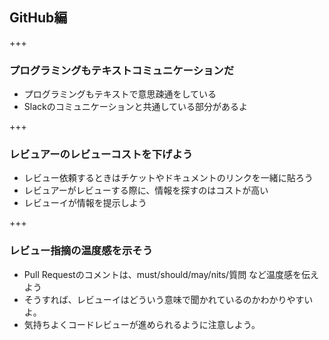 ## GitHub編

+++

### プログラミングもテキストコミュニケーションだ

* プログラミングもテキストで意思疎通をしている
* Slackのコミュニケーションと共通している部分があるよ

+++

### レビュアーのレビューコストを下げよう

* レビュー依頼するときはチケットやドキュメントのリンクを一緒に貼ろう
* レビュアーがレビューする際に、情報を探すのはコストが高い
* レビューイが情報を提示しよう

+++

### レビュー指摘の温度感を示そう


* Pull Requestのコメントは、must/should/may/nits/質問 など温度感を伝えよう
* そうすれば、レビューイはどういう意味で聞かれているのかわかりやすいよ。
* 気持ちよくコードレビューが進められるように注意しよう。

